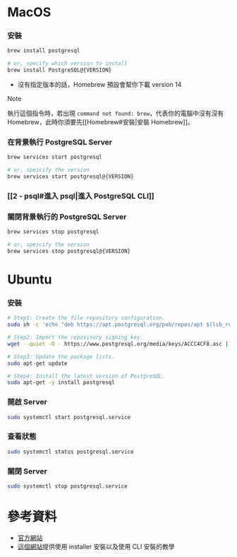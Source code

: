 # MacOS

### 安裝

```bash
brew install postgresql

# or, specify which version to install
brew install PostgreSQL@{VERSION}
```

- 沒有指定版本的話，Homebrew 預設會幫你下載 version 14

>[!Note]
>執行這個指令時，若出現 `command not found: brew`，代表你的電腦中沒有沒有 Homebrew，此時你須要先[[Homebrew#安裝|安裝 Homebrew]]。

### 在背景執行 PostgreSQL Server

```bash
brew services start postgresql

# or, speicify the version
brew services start postgresql@{VERSION}
```

### [[2 - psql#進入 psql|進入 PostgreSQL CLI]]

### 關閉背景執行的 PostgreSQL Server

```bash
brew services stop postgresql

# or, speicify the version
brew services stop postgresql@{VERSION}
```

# Ubuntu

### 安裝

```bash
# Step1: Create the file repository configuration.
sudo sh -c 'echo "deb https://apt.postgresql.org/pub/repos/apt $(lsb_release -cs)-pgdg main" > /etc/apt/sources.list.d/pgdg.list'

# Step2: Import the repository signing key.
wget --quiet -O - https://www.postgresql.org/media/keys/ACCC4CF8.asc | sudo apt-key add -

# Step3: Update the package lists.
sudo apt-get update

# Step4: Install the latest version of PostgreSQL.
sudo apt-get -y install postgresql
```

### 開啟 Server

```bash
sudo systemctl start postgresql.service
```

### 查看狀態

```bash
sudo systemctl status postgresql.service
```

### 關閉 Server

```bash
sudo systemctl stop postgresql.service
```

# 參考資料

- [官方網站](https://www.postgresql.org/download/linux/ubuntu/)
- [這個網站](https://adamtheautomator.com/install-postgresql-on-mac/)提供使用 installer 安裝以及使用 CLI 安裝的教學
